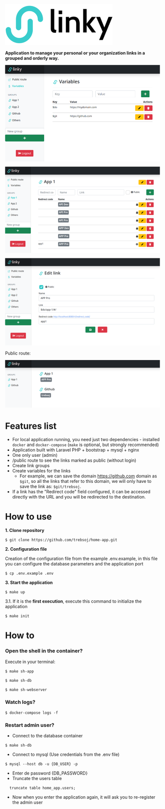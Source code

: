 
![alt text](img/logo-nobk-black.png)

**Application to manage your personal or your organization links in a grouped and orderly way.**

![alt text](img/1.png)

![alt text](img/2.png)

![alt text](img/3.png)

Public route:

![alt text](img/4.png)

# Features list
- For local application running, you need just two dependencies - installed `docker` and `docker-compose` (`make` is optional, but strongly recommended)
- Application built with Laravel PHP + bootstrap + mysql + nginx
- One only user (admin)
- /public route to see the links marked as public (without login)
- Create link groups
- Create variables for the links
    - For example, we can save the domain https://github.com domain as `$git`, so all the links that refer to this domain, we will only have to save the link as: `$git/trebsoj`.
- If a link has the "Redirect code" field configured, it can be accessed directly with the URL and you will be redirected to the destination.    
# How to use

**1. Clone repository**
```shell
$ git clone https://github.com/trebsoj/home-app.git
```

**2. Configuration file**

Creation of the configuration file from the example .env.example,
in this file you can configure the database parameters and the application port

```shell
$ cp .env.example .env
```

**3. Start the application**

```shell
$ make up
```

3.1. If it is the **first execution**, execute this command to initialize the application

```shell
$ make init
```

# How to
### Open the shell in the container?

Execute in your terminal:

```shell
$ make sh-app
```
```shell
$ make sh-db
```
```shell
$ make sh-webserver
```

### Watch logs?

```shell
$ docker-compose logs -f
```

### Restart admin user?
- Connect to the database container

```shell
$ make sh-db
```

- Connect to mysql (Use credentials from the .env file)

```shell
$ mysql --host db -u {DB_USER} -p
```
- Enter de password {DB_PASSWORD}
- Truncate the users table
```shell
  truncate table home_app.users;
```
- Now when you enter the application again, it will ask you to re-register the admin user
